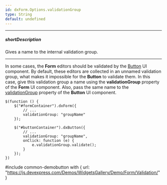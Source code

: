 ```yaml
---
id: dxForm.Options.validationGroup
type: String
default: undefined
---
```

---
##### shortDescription
Gives a name to the internal validation group.

---
In some cases, the **Form** editors should be validated by the [Button](/api-reference/10%20UI%20Widgets/dxButton '/Documentation/ApiReference/UI_Widgets/dxButton/') UI component. By default, these editors are collected in an unnamed validation group, what makes it impossible for the **Button** to validate them. In this case, give this validation group a name using the **validationGroup** property of the **Form** UI component. Also, pass the same name to the [validationGroup](/api-reference/10%20UI%20Widgets/dxButton/1%20Configuration/validationGroup.md '/Documentation/ApiReference/UI_Widgets/dxButton/Configuration/#validationGroup') property of the **Button** UI component.

    $(function () {
        $("#formContainer").dxForm({
            // ...
            validationGroup: "groupName"
        });

        $("#buttonContainer").dxButton({
            // ...
            validationGroup: "groupName",
            onClick: function (e) {
                e.validationGroup.validate();
            }
        });
    })

#include common-demobutton with {
    url: "https://js.devexpress.com/Demos/WidgetsGallery/Demo/Form/Validation/"
}